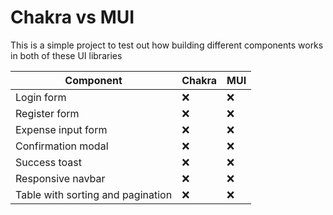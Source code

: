 # Chakra vs MUI

This is a simple project to test out how building different components works in both of these UI libraries

| Component                         | Chakra | MUI |
|-----------------------------------|--------|-----|
| Login form                        | ❌     | ❌  |
| Register form                     | ❌     | ❌  |
| Expense input form                | ❌     | ❌  |
| Confirmation modal                | ❌     | ❌  |
| Success toast                     | ❌     | ❌  |
| Responsive navbar                 | ❌     | ❌  |
| Table with sorting and pagination | ❌     | ❌  |


